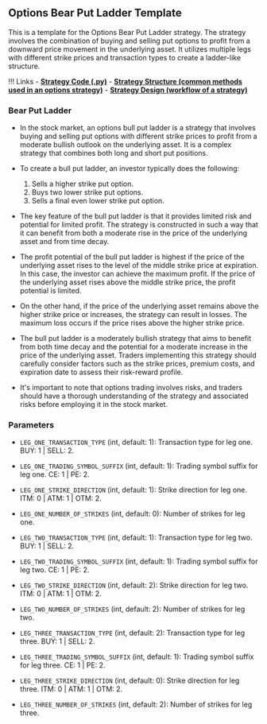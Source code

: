 ## Options Bear Put Ladder Template 

This is a template for the Options Bear Put Ladder strategy. The strategy involves the combination of buying and selling put options to profit from a downward price movement in the underlying asset. It utilizes multiple legs with different strike prices and transaction types to create a ladder-like structure.

!!! Links
    - **[Strategy Code (.py)](https://github.com/algobulls/pyalgostrategypool/blob/master/pyalgostrategypool/options_bear_put_ladder.py)**
    - **[Strategy Structure (common methods used in an options strategy)](common_options_strategy.md)**
    - **[Strategy Design (workflow of a strategy)](../pyalgotrad/structure.md)**

### Bear Put Ladder
- In the stock market, an options bull put ladder is a strategy that involves buying and selling put options with different strike prices to profit from a moderate bullish outlook on the underlying asset. It is a complex strategy that combines both long and short put positions.

- To create a bull put ladder, an investor typically does the following:
    1. Sells a higher strike put option.
    2. Buys two lower strike put options.
    3. Sells a final even lower strike put option.

- The key feature of the bull put ladder is that it provides limited risk and potential for limited profit. The strategy is constructed in such a way that it can benefit from both a moderate rise in the price of the underlying asset and from time decay.

- The profit potential of the bull put ladder is highest if the price of the underlying asset rises to the level of the middle strike price at expiration. In this case, the investor can achieve the maximum profit. If the price of the underlying asset rises above the middle strike price, the profit potential is limited.

- On the other hand, if the price of the underlying asset remains above the higher strike price or increases, the strategy can result in losses. The maximum loss occurs if the price rises above the higher strike price.

- The bull put ladder is a moderately bullish strategy that aims to benefit from both time decay and the potential for a moderate increase in the price of the underlying asset. Traders implementing this strategy should carefully consider factors such as the strike prices, premium costs, and expiration date to assess their risk-reward profile.

- It's important to note that options trading involves risks, and traders should have a thorough understanding of the strategy and associated risks before employing it in the stock market.


### Parameters

- `LEG_ONE_TRANSACTION_TYPE` (int, default: 1): Transaction type for leg one. BUY: 1 | SELL: 2.
- `LEG_ONE_TRADING_SYMBOL_SUFFIX` (int, default: 1): Trading symbol suffix for leg one. CE: 1 | PE: 2.
- `LEG_ONE_STRIKE_DIRECTION` (int, default: 1): Strike direction for leg one. ITM: 0 | ATM: 1 | OTM: 2.
- `LEG_ONE_NUMBER_OF_STRIKES` (int, default: 0): Number of strikes for leg one.

- `LEG_TWO_TRANSACTION_TYPE` (int, default: 1): Transaction type for leg two. BUY: 1 | SELL: 2.
- `LEG_TWO_TRADING_SYMBOL_SUFFIX` (int, default: 1): Trading symbol suffix for leg two. CE: 1 | PE: 2.
- `LEG_TWO_STRIKE_DIRECTION` (int, default: 2): Strike direction for leg two. ITM: 0 | ATM: 1 | OTM: 2.
- `LEG_TWO_NUMBER_OF_STRIKES` (int, default: 2): Number of strikes for leg two.

- `LEG_THREE_TRANSACTION_TYPE` (int, default: 2): Transaction type for leg three. BUY: 1 | SELL: 2.
- `LEG_THREE_TRADING_SYMBOL_SUFFIX` (int, default: 1): Trading symbol suffix for leg three. CE: 1 | PE: 2.
- `LEG_THREE_STRIKE_DIRECTION` (int, default: 0): Strike direction for leg three. ITM: 0 | ATM: 1 | OTM: 2.
- `LEG_THREE_NUMBER_OF_STRIKES` (int, default: 2): Number of strikes for leg three.



